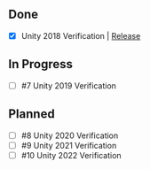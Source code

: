 ## Done
- [x] Unity 2018 Verification | [Release](https://github.com/mitay-walle/GradientTexture/releases/tag/1.0.1)

## In Progress
- [ ] #7 Unity 2019 Verification

## Planned
- [ ] #8 Unity 2020 Verification
- [ ] #9 Unity 2021 Verification
- [ ] #10 Unity 2022 Verification
